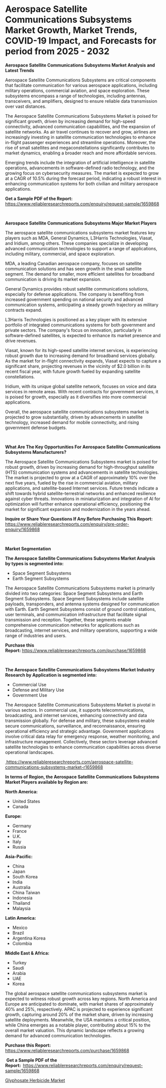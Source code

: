 <p><h1>Aerospace Satellite Communications Subsystems Market Growth, Market Trends, COVID-19 Impact, and Forecasts for period from 2025 - 2032</h1></p><p><strong>Aerospace Satellite Communications Subsystems Market Analysis and Latest Trends</strong></p>
<p><p>Aerospace Satellite Communications Subsystems are critical components that facilitate communication for various aerospace applications, including military operations, commercial aviation, and space exploration. These subsystems encompass a range of technologies, including antennas, transceivers, and amplifiers, designed to ensure reliable data transmission over vast distances. </p><p>The Aerospace Satellite Communications Subsystems Market is poised for significant growth, driven by increasing demand for high-speed connectivity, advanced communication capabilities, and the expansion of satellite networks. As air travel continues to recover and grow, airlines are increasingly investing in satellite communication technologies to enhance in-flight passenger experiences and streamline operations. Moreover, the rise of small satellites and megaconstellations significantly contributes to market dynamics, enabling a broader reach and more affordable services.</p><p>Emerging trends include the integration of artificial intelligence in satellite operations, advancements in software-defined radio technology, and the growing focus on cybersecurity measures. The market is expected to grow at a CAGR of 10.5% during the forecast period, indicating a robust interest in enhancing communication systems for both civilian and military aerospace applications.</p></p>
<p><strong>Get a Sample PDF of the Report:&nbsp;</strong> <a href="https://www.reliableresearchreports.com/enquiry/request-sample/1659868?utm_campaign=3250&utm_medium=2&utm_source=Github&utm_content=ia&utm_term=29032025&utm_id=aerospace-satellite-communications-subsystems">https://www.reliableresearchreports.com/enquiry/request-sample/1659868</a></p>
<p>&nbsp;</p>
<p><strong>Aerospace Satellite Communications Subsystems Major Market Players</strong></p>
<p><p>The aerospace satellite communications subsystems market features key players such as MDA, General Dynamics, L3Harris Technologies, Viasat, and Iridium, among others. These companies specialize in developing advanced communication technologies to support a range of applications, including military, commercial, and space exploration.</p><p>MDA, a leading Canadian aerospace company, focuses on satellite communication solutions and has seen growth in the small satellite segment. The demand for smaller, more efficient satellites for broadband communication is driving its market expansion.</p><p>General Dynamics provides robust satellite communications solutions, especially for defense applications. The company is benefiting from increased government spending on national security and advanced communication systems, anticipating a steady growth trajectory as military contracts expand.</p><p>L3Harris Technologies is positioned as a key player with its extensive portfolio of integrated communications systems for both government and private sectors. The company's focus on innovation, particularly in software-defined satellites, is expected to enhance its market presence and drive revenues.</p><p>Viasat, known for its high-speed satellite internet services, is experiencing robust growth due to increasing demand for broadband services globally. As the market for in-flight connectivity expands, Viasat expects to capture a significant share, projecting revenues in the vicinity of $2.0 billion in its recent fiscal year, with future growth fueled by expanding satellite constellations.</p><p>Iridium, with its unique global satellite network, focuses on voice and data services in remote areas. With recent contracts for government services, it is poised for growth, especially as it diversifies into more commercial applications.</p><p>Overall, the aerospace satellite communications subsystems market is projected to grow substantially, driven by advancements in satellite technology, increased demand for mobile connectivity, and rising government defense budgets.</p></p>
<p>&nbsp;</p>
<p><strong>What Are The Key Opportunities For Aerospace Satellite Communications Subsystems Manufacturers?</strong></p>
<p><p>The Aerospace Satellite Communications Subsystems market is poised for robust growth, driven by increasing demand for high-throughput satellite (HTS) communication systems and advancements in satellite technologies. The market is projected to grow at a CAGR of approximately 10% over the next five years, fueled by the rise in commercial aviation, military applications, and satellite-based Internet services. Future trends indicate a shift towards hybrid satellite-terrestrial networks and enhanced resilience against cyber threats. Innovations in miniaturization and integration of AI for optimization will further enhance operational efficiency, positioning the market for significant expansion and modernization in the years ahead.</p></p>
<p><strong>Inquire or Share Your Questions If Any Before Purchasing This Report:</strong> <a href="https://www.reliableresearchreports.com/enquiry/pre-order-enquiry/1659868?utm_campaign=3250&utm_medium=2&utm_source=Github&utm_content=ia&utm_term=29032025&utm_id=aerospace-satellite-communications-subsystems">https://www.reliableresearchreports.com/enquiry/pre-order-enquiry/1659868</a></p>
<p>&nbsp;</p>
<p><strong>Market Segmentation</strong></p>
<p><strong>The Aerospace Satellite Communications Subsystems Market Analysis by types is segmented into:</strong></p>
<p><ul><li>Space Segment Subsystems</li><li>Earth Segment Subsystems</li></ul></p>
<p><p>The Aerospace Satellite Communications Subsystems market is primarily divided into two categories: Space Segment Subsystems and Earth Segment Subsystems. Space Segment Subsystems include satellite payloads, transponders, and antenna systems designed for communication with Earth. Earth Segment Subsystems consist of ground control stations, user terminals, and communication infrastructure that facilitate signal transmission and reception. Together, these segments enable comprehensive communication networks for applications such as broadcasting, internet services, and military operations, supporting a wide range of industries and users.</p></p>
<p><strong>Purchase this Report:&nbsp;</strong><a href="https://www.reliableresearchreports.com/purchase/1659868?utm_campaign=3250&utm_medium=2&utm_source=Github&utm_content=ia&utm_term=29032025&utm_id=aerospace-satellite-communications-subsystems">https://www.reliableresearchreports.com/purchase/1659868</a></p>
<p>&nbsp;</p>
<p><strong>The Aerospace Satellite Communications Subsystems Market Industry Research by Application is segmented into:</strong></p>
<p><ul><li>Commercial Use</li><li>Defense and Military Use</li><li>Government Use</li></ul></p>
<p><p>The Aerospace Satellite Communications Subsystems Market is pivotal in various sectors. In commercial use, it supports telecommunications, broadcasting, and internet services, enhancing connectivity and data transmission globally. For defense and military, these subsystems enable secure communications, surveillance, and reconnaissance, ensuring operational efficiency and strategic advantage. Government applications involve critical data relay for emergency response, weather monitoring, and infrastructure management. Collectively, these sectors leverage advanced satellite technologies to enhance communication capabilities across diverse operational landscapes.</p></p>
<p><a href="https://www.reliableresearchreports.com/aerospace-satellite-communications-subsystems-market-r1659868?utm_campaign=3250&utm_medium=2&utm_source=Github&utm_content=ia&utm_term=29032025&utm_id=aerospace-satellite-communications-subsystems">&nbsp;https://www.reliableresearchreports.com/aerospace-satellite-communications-subsystems-market-r1659868</a></p>
<p><strong>In terms of Region, the Aerospace Satellite Communications Subsystems Market Players available by Region are:</strong></p>
<p>
    <p> <strong> North America: </strong>
        <ul>
            <li>United States</li>
            <li>Canada</li>
        </ul>
        </p> 
    <p> <strong> Europe: </strong>
        <ul>
            <li>Germany</li>
            <li>France</li>
            <li>U.K.</li>
            <li>Italy</li>
            <li>Russia</li>
        </ul>
        </p> 
    <p> <strong> Asia-Pacific: </strong>
        <ul>
            <li>China</li>
            <li>Japan</li>
            <li>South Korea</li>
            <li>India</li>
            <li>Australia</li>
            <li>China Taiwan</li>
            <li>Indonesia</li>
            <li>Thailand</li>
            <li>Malaysia</li>
        </ul>
        </p> 
    <p> <strong> Latin America: </strong>
        <ul>
            <li>Mexico</li>
            <li>Brazil</li>
            <li>Argentina Korea</li>
            <li>Colombia</li>
        </ul>
        </p> 
    <p> <strong> Middle East & Africa: </strong>
        <ul>
            <li>Turkey</li>
            <li>Saudi</li>
            <li>Arabia</li>
            <li>UAE</li>
            <li>Korea</li>
        </ul>
    </p>
    </p>
<p><p>The global aerospace satellite communications subsystems market is expected to witness robust growth across key regions. North America and Europe are anticipated to dominate, with market shares of approximately 40% and 25%, respectively. APAC is projected to experience significant growth, capturing around 20% of the market share, driven by increasing satellite deployments. Meanwhile, the USA maintains a critical position, while China emerges as a notable player, contributing about 15% to the overall market valuation. This dynamic landscape reflects a growing demand for advanced communication technologies.</p></p>
<p><strong>Purchase this Report: </strong><a href="https://www.reliableresearchreports.com/purchase/1659868?utm_campaign=3250&utm_medium=2&utm_source=Github&utm_content=ia&utm_term=29032025&utm_id=aerospace-satellite-communications-subsystems">https://www.reliableresearchreports.com/purchase/1659868</a></p>
<p>&nbsp;<strong>Get a Sample PDF of the Report:&nbsp;&nbsp;</strong><a href="https://www.reliableresearchreports.com/enquiry/request-sample/1659868?utm_campaign=3250&utm_medium=2&utm_source=Github&utm_content=ia&utm_term=29032025&utm_id=aerospace-satellite-communications-subsystems">https://www.reliableresearchreports.com/enquiry/request-sample/1659868</a></p>
<p><strong></strong></p>
<p><p><a href="https://github.com/fraryatena85/Market-Research-Report-List-1/blob/main/glyphosate-herbicide-market.md?utm_campaign=3250&utm_medium=2&utm_source=Github&utm_content=ia&utm_term=29032025&utm_id=aerospace-satellite-communications-subsystems">Glyphosate Herbicide Market</a></p></p>